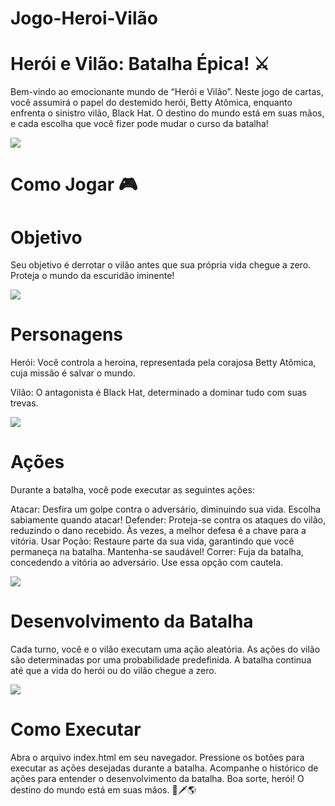# Jogo-Heroi-Vilão

# Herói e Vilão: Batalha Épica! ⚔️

Bem-vindo ao emocionante mundo de “Herói e Vilão”. Neste jogo de cartas, você assumirá o papel do destemido herói, Betty Atômica, enquanto enfrenta o sinistro vilão, Black Hat. O destino do mundo está em suas mãos, e cada escolha que você fizer pode mudar o curso da batalha!

<img src="https://user-images.githubusercontent.com/73097560/115834477-dbab4500-a447-11eb-908a-139a6edaec5c.gif">

# Como Jogar 🎮

# Objetivo
Seu objetivo é derrotar o vilão antes que sua própria vida chegue a zero. Proteja o mundo da escuridão iminente!

<img src="https://user-images.githubusercontent.com/73097560/115834477-dbab4500-a447-11eb-908a-139a6edaec5c.gif">

# Personagens
Herói: Você controla a heroina, representada pela corajosa Betty Atômica, cuja missão é salvar o mundo.

Vilão: O antagonista é Black Hat, determinado a dominar tudo com suas trevas.

<img src="https://user-images.githubusercontent.com/73097560/115834477-dbab4500-a447-11eb-908a-139a6edaec5c.gif">

# Ações
Durante a batalha, você pode executar as seguintes ações:

Atacar: Desfira um golpe contra o adversário, diminuindo sua vida. Escolha sabiamente quando atacar!
Defender: Proteja-se contra os ataques do vilão, reduzindo o dano recebido. Às vezes, a melhor defesa é a chave para a vitória.
Usar Poção: Restaure parte da sua vida, garantindo que você permaneça na batalha. Mantenha-se saudável!
Correr: Fuja da batalha, concedendo a vitória ao adversário. Use essa opção com cautela.

<img src="https://user-images.githubusercontent.com/73097560/115834477-dbab4500-a447-11eb-908a-139a6edaec5c.gif">

# Desenvolvimento da Batalha
Cada turno, você e o vilão executam uma ação aleatória.
As ações do vilão são determinadas por uma probabilidade predefinida.
A batalha continua até que a vida do herói ou do vilão chegue a zero.

<img src="https://user-images.githubusercontent.com/73097560/115834477-dbab4500-a447-11eb-908a-139a6edaec5c.gif">

# Como Executar
Abra o arquivo index.html em seu navegador.
Pressione os botões para executar as ações desejadas durante a batalha.
Acompanhe o histórico de ações para entender o desenvolvimento da batalha.
Boa sorte, herói! O destino do mundo está em suas mãos. 🌟🗡️🌎
